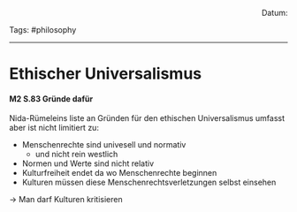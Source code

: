 <p align="right">Datum:</p>

Tags: #philosophy 

---

# Ethischer Universalismus

#### M2 S.83 Gründe dafür
Nida-Rümeleins liste an Gründen für den ethischen Universalismus umfasst aber ist nicht limitiert zu:
- Menschenrechte sind univesell und normativ
	- und nicht rein westlich
- Normen und Werte sind nicht relativ
- Kulturfreiheit endet da wo Menschenrechte beginnen
- Kulturen müssen diese Menschenrechtsverletzungen selbst einsehen


→ Man darf Kulturen kritisieren 